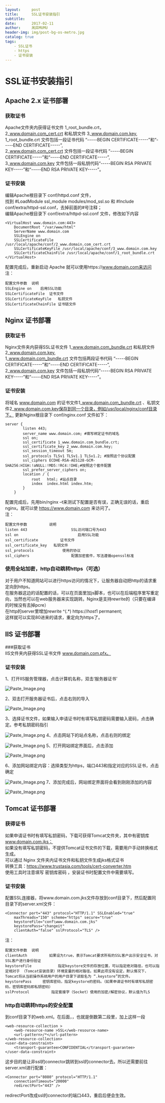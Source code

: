 ```yaml
---
layout:     post
title:      SSL证书安装指引             
subtitle:  
date:       2017-02-11
author:     凩茻MUMU
header-img: img/post-bg-os-metro.jpg  
catalog: true   
tags:                           
    - SSL证书  
    - https
    - 证书安装
---
```


# SSL证书安装指引            
## Apache 2.x 证书部署           
### 获取证书           
Apache文件夹内获得证书文件 1_root_bundle.crt，2_www.domain.com_cert.crt 和私钥文件 3_www.domain.com.key,           
1_root_bundle.crt 文件包括一段证书代码 “-----BEGIN CERTIFICATE-----”和“-----END CERTIFICATE-----”,           
2_www.domain.com_cert.crt 文件包括一段证书代码 “-----BEGIN CERTIFICATE-----”和“-----END CERTIFICATE-----”,           
3_www.domain.com.key 文件包括一段私钥代码“-----BEGIN RSA PRIVATE KEY-----”和“-----END RSA PRIVATE KEY-----”。           
### 证书安装           
编辑Apache根目录下 conf/httpd.conf 文件，           
找到 #LoadModule ssl_module modules/mod_ssl.so 和 #Include conf/extra/httpd-ssl.conf，去掉前面的#号注释；           
编辑Apache根目录下 conf/extra/httpd-ssl.conf 文件，修改如下内容           
```           
<VirtualHost www.domain.com:443>           
    DocumentRoot "/var/www/html"           
    ServerName www.domain.com           
    SSLEngine on           
    SSLCertificateFile /usr/local/apache/conf/2_www.domain.com_cert.crt           
    SSLCertificateKeyFile /usr/local/apache/conf/3_www.domain.com.key           
    SSLCertificateChainFile /usr/local/apache/conf/1_root_bundle.crt           
</VirtualHost>           
```           
配置完成后，重新启动 Apache 就可以使用https://www.domain.com来访问           
注：           
```           
配置文件参数	说明           
SSLEngine on	启用SSL功能           
SSLCertificateFile	证书文件           
SSLCertificateKeyFile	私钥文件           
SSLCertificateChainFile	证书链文件           
```           
## Nginx 证书部署           
### 获取证书           
Nginx文件夹内获得SSL证书文件 1_www.domain.com_bundle.crt 和私钥文件 2_www.domain.com.key,           
1_www.domain.com_bundle.crt 文件包括两段证书代码 “-----BEGIN CERTIFICATE-----”和“-----END CERTIFICATE-----”,           
2_www.domain.com.key 文件包括一段私钥代码“-----BEGIN RSA PRIVATE KEY-----”和“-----END RSA PRIVATE KEY-----”。           
### 证书安装           
将域名 www.domain.com 的证书文件1_www.domain.com_bundle.crt 、私钥文件2_www.domain.com.key保存到同一个目录，例如/usr/local/nginx/conf目录下。
更新Nginx根目录下 conf/nginx.conf 文件如下：           
```           
server {           
        listen 443;           
        server_name www.domain.com; #填写绑定证书的域名           
        ssl on;           
        ssl_certificate 1_www.domain.com_bundle.crt;           
        ssl_certificate_key 2_www.domain.com.key;           
        ssl_session_timeout 5m;           
        ssl_protocols TLSv1 TLSv1.1 TLSv1.2; #按照这个协议配置           
        ssl_ciphers ECDHE-RSA-AES128-GCM-SHA256:HIGH:!aNULL:!MD5:!RC4:!DHE;#按照这个套件配置           
        ssl_prefer_server_ciphers on;           
        location / {           
            root   html; #站点目录           
            index  index.html index.htm;           
        }           
    }           
```           
配置完成后，先用bin/nginx –t来测试下配置是否有误，正确无误的话，重启nginx。就可以使 https://www.domain.com 来访问了。           
注：           
```           
配置文件参数	        说明           
listen 443	                  SSL访问端口号为443           
ssl on	                         启用SSL功能           
ssl_certificate	         证书文件           
ssl_certificate_key	  私钥文件           
ssl_protocols	          使用的协议           
ssl_ciphers	                  配置加密套件，写法遵循openssl标准           
```           
### 使用全站加密，http自动跳转https（可选）           
对于用户不知道网站可以进行https访问的情况下，让服务器自动把http的请求重定向到https。           
在服务器这边的话配置的话，可以在页面里加js脚本，也可以在后端程序里写重定向，当然也可以在web服务器来实现跳转。Nginx是支持rewrite的（只要在编译的时候没有去掉pcre）           
在http的server里增加rewrite ^(.*) https://$host$1 permanent;           
这样就可以实现80进来的请求，重定向为https了。           
## IIS 证书部署           
###获取证书           
IIS文件夹内获得SSL证书文件 www.domain.com.pfx。           
### 证书安装           
1、打开IIS服务管理器，点击计算机名称，双击‘服务器证书’           

![Paste_Image.png](http://upload-images.jianshu.io/upload_images/4697920-782cacdb3e770c45.png?imageMogr2/auto-orient/strip%7CimageView2/2/w/1240)

2、双击打开服务器证书后，点击右则的导入           

![Paste_Image.png](http://upload-images.jianshu.io/upload_images/4697920-37d15ee303c6ff5d.png?imageMogr2/auto-orient/strip%7CimageView2/2/w/1240)

3、选择证书文件，如果输入申请证书时有填写私钥密码需要输入密码，点击确定。参考私钥密码指引           

![Paste_Image.png](http://upload-images.jianshu.io/upload_images/4697920-2f23f218eae82e3d.png?imageMogr2/auto-orient/strip%7CimageView2/2/w/1240)
4、点击网站下的站点名称，点击右则的绑定           

![Paste_Image.png](http://upload-images.jianshu.io/upload_images/4697920-53c3826fdb75463b.png?imageMogr2/auto-orient/strip%7CimageView2/2/w/1240)
5、打开网站绑定界面后，点击添加           

![Paste_Image.png](http://upload-images.jianshu.io/upload_images/4697920-09a241289f109440.png?imageMogr2/auto-orient/strip%7CimageView2/2/w/1240)

6、添加网站绑定内容：选择类型为https，端口443和指定对应的SSL证书，点击确定           

![Paste_Image.png](http://upload-images.jianshu.io/upload_images/4697920-bedaa4eaeaaf66c7.png?imageMogr2/auto-orient/strip%7CimageView2/2/w/1240)
7、添加完成后，网站绑定界面将会看到刚刚添加的内容           
 
![Paste_Image.png](http://upload-images.jianshu.io/upload_images/4697920-9268328a01ff5372.png?imageMogr2/auto-orient/strip%7CimageView2/2/w/1240)
## Tomcat 证书部署           
### 获得证书           
如果申请证书时有填写私钥密码，下载可获得Tomcat文件夹，其中有密钥库 www.domain.com.jks；           
如果没有填写私钥密码，不提供Tomcat证书文件的下载，需要用户手动转换格式生成。           
可以通过 Nginx 文件夹内证书文件和私钥文件生成jks格式证书           
转换工具：https://www.trustasia.com/tools/cert-converter.htm           
使用工具时注意填写 密钥库密码 ，安装证书时配置文件中需要填写。           
### 证书安装           
配置SSL连接器，将www.domain.com.jks文件存放到conf目录下，然后配置同目录下的server.xml文件：           
```           
<Connector port="443" protocol="HTTP/1.1" SSLEnabled="true"           
    maxThreads="150" scheme="https" secure="true"           
    keystoreFile="conf\www.domain.com.jks"           
    keystorePass="changeit"           
    clientAuth="false" sslProtocol="TLS" />           
```           
注：           
```           
配置文件参数	说明           
clientAuth	        如果设为true，表示Tomcat要求所有的SSL客户出示安全证书，对SSL客户进行身份验证           
keystoreFile	        指定keystore文件的存放位置，可以指定绝对路径，也可以指定相对于 （Tomcat安装目录）环境变量的相对路径。如果此项没有设定，默认情况下，Tomcat将从当前操作系统用户的用户目录下读取名为 “.keystore”的文件。           
keystorePass	 密钥库密码，指定keystore的密码。（如果申请证书时有填写私钥密码，密钥库密码即私钥密码）           
sslProtocol	         指定套接字（Socket）使用的加密/解密协议，默认值为TLS           
```           
### http自动跳转https的安全配置           
到conf目录下的web.xml。在</welcome-file-list>后面，</web-app>，也就是倒数第二段里，加上这样一段           
```           
<web-resource-collection >           
    <web-resource-name >SSL</web-resource-name>           
    <url-pattern>/*</url-pattern>           
</web-resource-collection>           
<user-data-constraint>           
    <transport-guarantee>CONFIDENTIAL</transport-guarantee>           
</user-data-constraint>           
```           
这步目的是让非ssl的connector跳转到ssl的connector去。所以还需要前往server.xml进行配置：           
```           
<Connector port="8080" protocol="HTTP/1.1"           
    connectionTimeout="20000"           
    redirectPort="443" />           
```           
redirectPort改成ssl的connector的端口443，重启后便会生效。                      
